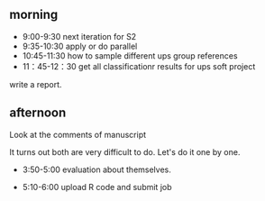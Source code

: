 ## morning 

- 9:00-9:30 next iteration for S2
- 9:35-10:30 apply or do parallel
- 10:45-11:30 how to sample different ups group references
- 11：45-12：30 get all classificationr results for ups soft project


write a report.


## afternoon 
Look at the comments of manuscript


It turns out both are very difficult to do. Let's do it one by one.

- 3:50-5:00 evaluation about themselves.

- 5:10-6:00 upload R code and submit job




